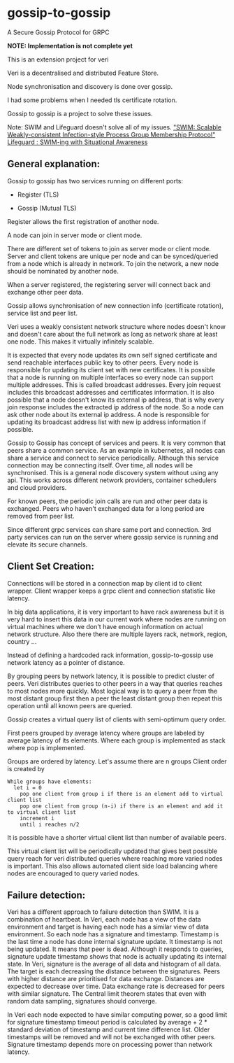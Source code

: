 # gossip-to-gossip

A Secure Gossip Protocol for GRPC

**NOTE: Implementation is not complete yet**

This is an extension project for veri

Veri is a decentralised and distributed Feature Store.

Node synchronisation and discovery is done over gossip.

I had some problems when I needed tls certificate rotation.

Gossip to gossip is a project to solve these issues.

Note:
SWIM and Lifeguard doesn't solve all of my issues.
["SWIM: Scalable Weakly-consistent Infection-style Process Group Membership Protocol"](http://ieeexplore.ieee.org/document/1028914/)
[Lifeguard : SWIM-ing with Situational Awareness](https://arxiv.org/abs/1707.00788)

## General explanation:

Gossip to gossip has two services running on different ports:

* Register (TLS)

* Gossip (Mutual TLS)

Register allows the first registration of another node.

A node can join in server mode or client mode.

There are different set of tokens to join as server mode or client mode.
Server and client tokens are unique per node and can be synced/queried from a node which is already in network.
To join the network, a new node should be nominated by another node.

When a server registered, the registering server will connect back and exchange other peer data.

Gossip allows synchronisation of new connection info (certificate rotation), service list and peer list.

Veri uses a weakly consistent network structure where nodes doesn't know and doesn't care about the full network as long as network share at least one node. This makes it virtually infinitely scalable.


It is expected that every node updates its own self signed certificate and send reachable interfaces public key to other peers. Every node is responsible for updating its client set with new certificates. It is possible that a node is running on multiple interfaces so every node can support multiple addresses. This is called broadcast addresses. Every join request includes this broadcast addresses and certificates information. It is also possible that a node doesn't know its external ip address, that is why every join response includes the extracted ip address of the node. So a node can ask other node about its external ip address. A node is responsible for updating its broadcast address list with new ip address information if possible.

Gossip to Gossip has concept of services and peers. It is very common that peers share a common service. As an example in kubernetes, all nodes can share a service and connect to service periodically. Although this service connection may be connecting itself. Over time, all nodes will be synchronised. This is a general node discovery system without using any api. This works across different network providers, container schedulers and cloud providers.

For known peers, the periodic join calls are run and other peer data is exchanged. Peers who haven't exchanged data for a long period are removed from peer list.

Since different grpc services can share same port and connection.
3rd party services can run on the server where gossip service is running and elevate its secure channels.


## Client Set Creation:

Connections will be stored in a connection map by client id to client wrapper.
Client wrapper keeps a grpc client and connection statistic like latency.

In big data applications, it is very important to have rack awareness but it is very hard to insert this data in our current work where nodes are running on virtual machines where we don't have enough information on actual network structure. Also there there are multiple layers rack, network, region, country ...

Instead of defining a hardcoded rack information, gossip-to-gossip use network latency as a pointer of distance.

By grouping peers by network latency, it is possible to predict cluster of peers.
Veri distributes queries to other peers in a way that queries reaches to most nodes more quickly. Most logical way is to query a peer from the most distant group first then a peer the least distant group then repeat this operation until all known peers are queried.

Gossip creates a virtual query list of clients with semi-optimum query order.

First peers grouped by average latency where groups are labeled by average latency of its elements. Where each group is implemented as stack where pop is implemented.

Groups are ordered by latency.
Let's assume there are n groups
Client order is created by
```
While groups have elements:
  let i = 0
    pop one client from group i if there is an element add to virtual client list
    pop one client from group (n-i) if there is an element and add it to virtual client list
    increment i
    until i reaches n/2
```

It is possible have a shorter virtual client list than number of available peers.

This virtual client list will be periodically updated that gives best possible query reach for veri distributed queries where reaching more varied nodes is important. This also allows automated client side load balancing where nodes are encouraged to query varied nodes.

## Failure detection:

Veri has a different approach to failure detection than SWIM. It is a combination of heartbeat. In Veri, each node has a view of the data environment and target is having each node has a similar view of data environment. So each node has a signature and timestamp. Timestamp is the last time a node has done internal signature update. It timestamp is not being updated. It means that peer is dead. Although it responds to queries, signature update timestamp shows that node is actually updating its internal state. In Veri, signature is the average of all data and histogram of all data. The target is each decreasing the distance between the signatures. Peers with higher distance are prioritised for data exchange. Distances are expected to decrease over time. Data exchange rate is decreased for peers with similar signature. The Central limit theorem states that even with random data sampling, signatures should converge.

In Veri each node expected to have similar computing power, so a good limit for signature timestamp timeout period is calculated by average + 2 * standard deviation of timestamp and current time difference list.
Older timestamps will be removed and will not be exchanged with other peers.
Signature timestamp depends more on processing power than network latency.
